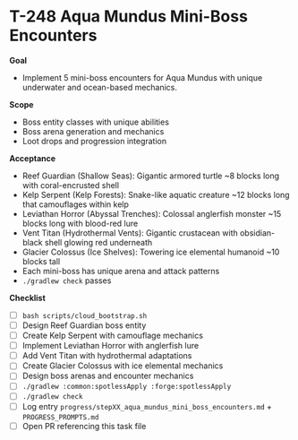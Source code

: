 # T-248 Aqua Mundus Mini-Boss Encounters

**Goal**

- Implement 5 mini-boss encounters for Aqua Mundus with unique underwater and ocean-based mechanics.

**Scope**

- Boss entity classes with unique abilities
- Boss arena generation and mechanics
- Loot drops and progression integration

**Acceptance**

- Reef Guardian (Shallow Seas): Gigantic armored turtle ~8 blocks long with coral-encrusted shell
- Kelp Serpent (Kelp Forests): Snake-like aquatic creature ~12 blocks long that camouflages within kelp
- Leviathan Horror (Abyssal Trenches): Colossal anglerfish monster ~15 blocks long with blood-red lure
- Vent Titan (Hydrothermal Vents): Gigantic crustacean with obsidian-black shell glowing red underneath
- Glacier Colossus (Ice Shelves): Towering ice elemental humanoid ~10 blocks tall
- Each mini-boss has unique arena and attack patterns
- `./gradlew check` passes

**Checklist**

- [ ] `bash scripts/cloud_bootstrap.sh`
- [ ] Design Reef Guardian boss entity
- [ ] Create Kelp Serpent with camouflage mechanics
- [ ] Implement Leviathan Horror with anglerfish lure
- [ ] Add Vent Titan with hydrothermal adaptations
- [ ] Create Glacier Colossus with ice elemental mechanics
- [ ] Design boss arenas and encounter mechanics
- [ ] `./gradlew :common:spotlessApply :forge:spotlessApply`
- [ ] `./gradlew check`
- [ ] Log entry `progress/stepXX_aqua_mundus_mini_boss_encounters.md` + `PROGRESS_PROMPTS.md`
- [ ] Open PR referencing this task file
